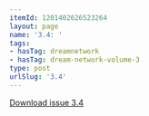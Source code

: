 ```yaml
---
itemId: 1201402626523264
layout: page
name: '3.4: '
tags:
- hasTag: dreamnetwork
- hasTag: dream-network-volume-3
type: post
urlSlug: '3.4'
---
```

<a href="files/pdfs/Volume_3/3.4-The-Dream-Network_Volume-3_No-4.pdf" download="">Download issue 3.4</a>